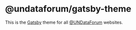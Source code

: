 # @undataforum/gatsby-theme

This is the [Gatsby](https://www.gatsbyjs.org/) theme for all [@UNDataForum](https://github.com/UNDataForum) websites.
